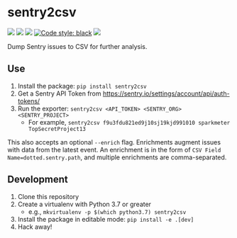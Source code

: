 # sentry2csv

![](https://github.com/sparkmeter/sentry2csv/workflows/lint/badge.svg)
![](https://img.shields.io/pypi/v/sentry2csv)
![](https://img.shields.io/pypi/pyversions/sentry2csv)
[![Code style: black](https://img.shields.io/badge/code%20style-black-000000.svg)](https://github.com/psf/black)
![](https://img.shields.io/pypi/l/sentry2csv)

Dump Sentry issues to CSV for further analysis.

## Use

1. Install the package: `pip install sentry2csv`
2. Get a Sentry API Token from https://sentry.io/settings/account/api/auth-tokens/
3. Run the exporter: `sentry2csv <API_TOKEN> <SENTRY_ORG> <SENTRY_PROJECT>`
    * For example, `sentry2csv f9u3fdu821ed9j10sj19kjd991010 sparkmeter TopSecretProject13`

This also accepts an optional `--enrich` flag. Enrichments augment issues with data from the latest event.
An enrichment is in the form of `CSV Field Name=dotted.sentry.path`, and multiple enrichments are comma-separated.

## Development
1. Clone this repository
2. Create a virtualenv with Python 3.7 or greater
   * e.g., `mkvirtualenv -p $(which python3.7) sentry2csv`
3. Install the package in editable mode: `pip install -e .[dev]`
4. Hack away!
